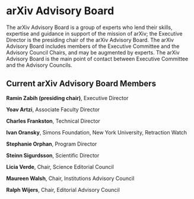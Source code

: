 # arXiv Advisory Board

The arXiv Advisory Board is a group of experts who lend their skills, expertise and guidance in support of the mission of arXiv; the Executive Director is the presiding chair of the arXiv Advisory Board. The arXiv Advisory Board includes members of the Executive Committee and the Advisory Council Chairs, and may be augmented by experts. The arXiv Advisory Board is the main point of contact between Executive Committee and the Advisory Councils.




## Current arXiv Advisory Board Members

**Ramin Zabih (presiding chair)**, Executive Director

**Yoav Artzi**, Associate Faculty Director

**Charles Frankston**, Technical Director

**Ivan Oransky**, Simons Foundation, New York University, Retraction Watch

**Stephanie Orphan**, Program Director

**Steinn Sigurdsson**, Scientific Director

**Licia Verde**, Chair, Science Editorial Council

**Maureen Walsh**, Chair, Institutions Advisory Council 

**Ralph Wijers**, Chair, Editorial Advisory Council

